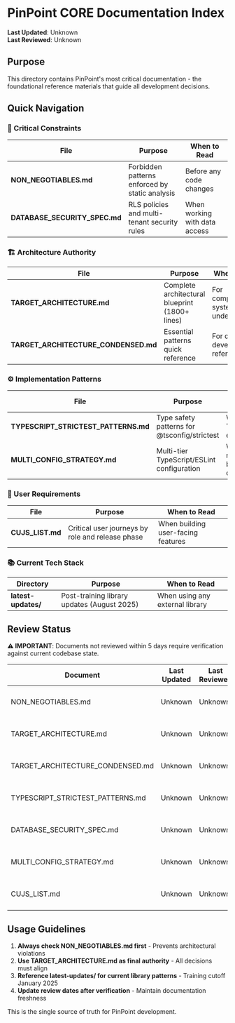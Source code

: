 # PinPoint CORE Documentation Index

**Last Updated**: Unknown  
**Last Reviewed**: Unknown  

## Purpose
This directory contains PinPoint's most critical documentation - the foundational reference materials that guide all development decisions.

## Quick Navigation

### 🚨 Critical Constraints
| File | Purpose | When to Read |
|------|---------|--------------|
| **NON_NEGOTIABLES.md** | Forbidden patterns enforced by static analysis | Before any code changes |
| **DATABASE_SECURITY_SPEC.md** | RLS policies and multi-tenant security rules | When working with data access |

### 🏗️ Architecture Authority
| File | Purpose | When to Read |
|------|---------|--------------|
| **TARGET_ARCHITECTURE.md** | Complete architectural blueprint (1800+ lines) | For comprehensive system understanding |
| **TARGET_ARCHITECTURE_CONDENSED.md** | Essential patterns quick reference | For daily development reference |

### ⚙️ Implementation Patterns  
| File | Purpose | When to Read |
|------|---------|--------------|
| **TYPESCRIPT_STRICTEST_PATTERNS.md** | Type safety patterns for @tsconfig/strictest | When fixing TypeScript errors |
| **MULTI_CONFIG_STRATEGY.md** | Multi-tier TypeScript/ESLint configuration | When modifying build configuration |

### 👤 User Requirements
| File | Purpose | When to Read |
|------|---------|--------------|
| **CUJS_LIST.md** | Critical user journeys by role and release phase | When building user-facing features |

### 📚 Current Tech Stack
| Directory | Purpose | When to Read |
|-----------|---------|--------------|
| **latest-updates/** | Post-training library updates (August 2025) | When using any external library |

## Review Status

**⚠️ IMPORTANT**: Documents not reviewed within 5 days require verification against current codebase state.

| Document | Last Updated | Last Reviewed | Status |
|----------|--------------|---------------|--------|
| NON_NEGOTIABLES.md | Unknown | Unknown | 🔍 Needs Review |
| TARGET_ARCHITECTURE.md | Unknown | Unknown | 🔍 Needs Review |
| TARGET_ARCHITECTURE_CONDENSED.md | Unknown | Unknown | 🔍 Needs Review |
| TYPESCRIPT_STRICTEST_PATTERNS.md | Unknown | Unknown | 🔍 Needs Review |
| DATABASE_SECURITY_SPEC.md | Unknown | Unknown | 🔍 Needs Review |
| MULTI_CONFIG_STRATEGY.md | Unknown | Unknown | 🔍 Needs Review |
| CUJS_LIST.md | Unknown | Unknown | 🔍 Needs Review |

## Usage Guidelines

1. **Always check NON_NEGOTIABLES.md first** - Prevents architectural violations
2. **Use TARGET_ARCHITECTURE.md as final authority** - All decisions must align
3. **Reference latest-updates/ for current library patterns** - Training cutoff January 2025
4. **Update review dates after verification** - Maintain documentation freshness

This is the single source of truth for PinPoint development.